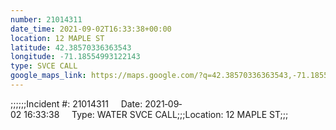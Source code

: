 ```yaml
---
number: 21014311
date_time: 2021-09-02T16:33:38+00:00
location: 12 MAPLE ST
latitude: 42.38570336363543
longitude: -71.18554993122143
type: SVCE CALL
google_maps_link: https://maps.google.com/?q=42.38570336363543,-71.18554993122143
---
```


;;;;;;Incident #: 21014311     Date: 2021‐09‐02 16:33:38     Type: WATER SVCE CALL;;;Location: 12 MAPLE ST;;;
